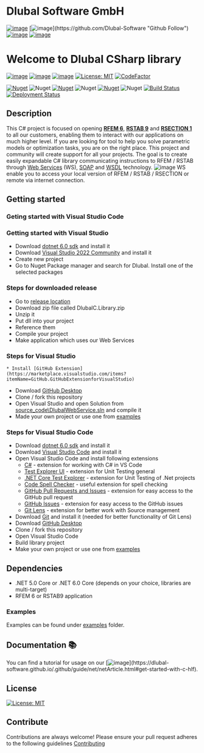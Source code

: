 # Dlubal Software GmbH
<!-- ![image](/source_code/img/logo.png {width=180px height=180px}) -->

<!-- <img src="/source_code/img/logo.png" width="180" height="180"  alt="Dlubal Software" /> -->

[![image](https://img.shields.io/twitter/follow/dlubal_en?style=social)](https://twitter.com/dlubal_en "Twitter Follow")
[![image](https://img.shields.io/badge/GitHub-Dlubal_Software-darkblue?logo=github&amp;)](https://github.com/Dlubal-Software "Github Follow")
[![image](https://img.shields.io/badge/http://-dlubal.com-darkblue)](https://www.dlubal.com/en-US "RFEM Latest")
[![image](https://img.shields.io/badge/docs-API-darkblue?logo=read-the-docs&amp;logoColor=white)](https://dlubal-software.github.io/.github/ "RFEM Latest")

# Welcome to Dlubal CSharp library

[![image](https://img.shields.io/badge/COMPATIBILITY-RFEM%206.02.025-yellow)](https://www.dlubal.com/en-US/products/rfem-fea-software/what-is-rfem)
[![image](https://img.shields.io/badge/COMPATIBILITY-RSTAB%209.02.025-yellow)](https://www.dlubal.com/en-US/products/rstab-beam-structures/what-is-rstab)
[![image](https://img.shields.io/badge/COMPATIBILITY-RSECTION%201.02.025-yellow)](https://www.dlubal.com/en-US/products/cross-section-properties-software/rsection)
[![License: MIT](https://img.shields.io/badge/License-MIT-yellow.svg)](https://opensource.org/licenses/MIT)
[![CodeFactor](https://www.codefactor.io/repository/github/dlubal-software/dlubal_csharp_client/badge)](https://www.codefactor.io/repository/github/dlubal-software/dlubal_csharp_client)
<!-- [![codecov](https://codecov.io/gh/jarabroz/Dlubal_CSharp_Client/branch/main/graph/badge.svg?token=wQ4PBPY8XY)](https://codecov.io/gh/jarabroz/Dlubal_CSharp_Client) -->
[![Nuget](https://img.shields.io/nuget/v/Dlubal.RFEMWebServiceLibrary)](https://www.nuget.org/packages/Dlubal.RFEMWebServiceLibrary)
![Nuget](https://img.shields.io/nuget/dt/Dlubal.RFEMWebServiceLibrary)
[![Nuget](https://img.shields.io/nuget/v/Dlubal.RSTABWebServiceLibrary)](https://www.nuget.org/packages/Dlubal.RSTABWebServiceLibrary)
![Nuget](https://img.shields.io/nuget/dt/Dlubal.RSTABWebServiceLibrary)
[![Nuget](https://img.shields.io/nuget/v/Dlubal.RSECTIONWebServiceLibrary)]((https://www.nuget.org/packages/Dlubal.RSECTIONWebServiceLibrary))
![Nuget](https://img.shields.io/nuget/dt/Dlubal.RSECTIONWebServiceLibrary)
[![Build Status](https://dev.azure.com/Dlubal-Software/Dlubal%20CSharp%20WebService%20library/_apis/build/status/Dlubal-Software.Dlubal_CSharp_Client?branchName=main)](https://dev.azure.com/Dlubal-Software/Dlubal%20CSharp%20WebService%20library/_build/latest?definitionId=7&branchName=main)
[![Deployment Status](https://vsrm.dev.azure.com/Dlubal-Software/_apis/public/Release/badge/679c7705-1a5c-446b-940c-2791dc987d88/2/2)](https://vsrm.dev.azure.com/Dlubal-Software/_apis/public/Release/badge/679c7705-1a5c-446b-940c-2791dc987d88/2/2)


<!-- ### Table of Contents
- [RfemCSharpWsClient](#rfemcsharpwsclient)
  * [Description](#description)
  * [Architecture](#architecture)
    + [Data Structure](#data-structure)
  * [Getting started](#getting-started)
    + [Dependencies](#dependencies)
    + [Step by step](#step-by-step)
    + [Examples](#examples)
  * [License](#license)
  * [Contribute](#contribute) -->

## Description

This C# project is focused on opening [**RFEM 6**](https://www.dlubal.com/en/products/rfem-fea-software/what-is-rfem), [**RSTAB 9**](https://www.dlubal.com/en/products/rstab-beam-structures/what-is-rstab) and [**RSECTION 1**](https://www.dlubal.com/en/products/cross-section-properties-software/rsection) to all our customers, enabling them to interact with our applications on much higher level. If you are looking for tool to help you solve parametric models or optimization tasks, you are on the right place. This project and community will create support for all your projects. The goal is to create easily expandable C# library communicating instructions to RFEM / RSTAB through [Web Services](https://en.wikipedia.org/wiki/Web_service) (WS), [SOAP](https://cs.wikipedia.org/wiki/SOAP) and [WSDL](https://en.wikipedia.org/wiki/Web_Services_Description_Language) technology.
![image](https://user-images.githubusercontent.com/37547309/118759006-6711cd80-b870-11eb-8019-da3312a75e64.png)
WS enable you to access your local version of RFEM / RSTAB / RSECTION or remote via internet connection.

## Getting started

<!-- You can download [actual release](https://github.com/Dlubal-Software/Dlubal_CSharp_Client/releases/latest) of our C# library and the use it for your project or you can clone / fork our repository and compile our library by yourself following steps below. -->

### Geting started with Visual Studio Code


### Getting started with Visual Studio

* Download [dotnet 6.0 sdk](https://dotnet.microsoft.com/download/dotnet/6.0) and install it
* Download [Visual Studio 2022 Community](https://visualstudio.microsoft.com/cs/thank-you-downloading-visual-studio/?sku=Community&channel=Release&version=VS2022&source=VSLandingPage&cid=2030&passive=false) and install it
* Create new project
* Go to Nuget Package manager and search for Dlubal. Install one of the selected packages

### Steps for downloaded release
* Go to [release location](https://github.com/Dlubal-Software/Dlubal_CSharp_Client/releases/latest)
* Download zip file called DlubalC.Library.zip
* Unzip it
* Put dll into your project
* Reference them
* Compile your project
* Make application which uses our Web Services

### Steps for Visual Studio

    * Install [GitHub Extension](https://marketplace.visualstudio.com/items?itemName=GitHub.GitHubExtensionforVisualStudio)
* Download [GitHub Desktop](https://desktop.github.com/)
* Clone / fork this repository
* Open Visual Studio and open Solution from [source_code\DlubalWebService.sln](source_code\DlubalWebService.sln) and compile it
* Made your own project or use one from [examples](/examples)

### Steps for Visual Studio Code
* Download [dotnet 6.0 sdk](https://dotnet.microsoft.com/download/dotnet/6.0) and install it
* Download [Visual Studio Code](https://code.visualstudio.com/) and install it
* Open Visual Studio Code and install following extensions
    * [C#](https://marketplace.visualstudio.com/items?itemName=ms-dotnettools.csharp) - extension for working with C# in VS Code
    * [Test Explorer UI](https://marketplace.visualstudio.com/items?itemName=hbenl.vscode-test-explorer) - extension for Unit Testing general
    * [.NET Core Test Explorer](https://marketplace.visualstudio.com/items?itemName=hbenl.vscode-test-explorer) - extension for Unit Testing of .Net projects
    * [Code Spell Checker](https://marketplace.visualstudio.com/items?itemName=streetsidesoftware.code-spell-checker) - useful extension for spell checking
    * [GitHub Pull Requests and Issues](https://marketplace.visualstudio.com/items?itemName=GitHub.vscode-pull-request-github) - extension for easy access to the GitHub pull request
    * [GitHub Issues](https://marketplace.visualstudio.com/items?itemName=ms-vscode.github-issues-prs) - extension for easy access to the GitHub issues
    * [Git Lens](https://marketplace.visualstudio.com/items?itemName=eamodio.gitlens) - extension for better work with Source management
* Download [Git](https://git-scm.com/downloads) and install it (needed for better functionality of Git Lens)
* Download [GitHub Desktop](https://desktop.github.com/)
* Clone / fork this repository
* Open Visual Studio Code
* Build library project
* Make your own project or use one from [examples](https://github.com/Dlubal-Software/Dlubal_CSharp_Client/tree/main/examples)




<!-- ## Architecture
![image](https://user-images.githubusercontent.com/37547309/118119185-44a22f00-b3ee-11eb-9d60-3d74a4a96f81.png) -->
<!-- ### Data Structure -->
## Dependencies
* .NET 5.0 Core or .NET 6.0 Core (depends on your choice, libraries are multi-target)
* RFEM 6 or RSTAB9 application

### Examples
Examples can be found under [examples](https://github.com/Dlubal-Software/Dlubal_CSharp_Client/tree/main/examples) folder.

## Documentation 📚
You can find a tutorial for usage on our [![image](https://img.shields.io/badge/GitHub-page-darkblue?logo=github&amp;)](https://dlubal-software.github.io/.github/guide/net/netArticle.html#get-started-with-c-hlf).

## License
[![License: MIT](https://img.shields.io/badge/License-MIT-yellow.svg)](https://opensource.org/licenses/MIT)

## Contribute
Contributions are always welcome! Please ensure your pull request adheres to the following guidelines [Contributing](/CONTRIBUTING.md)


